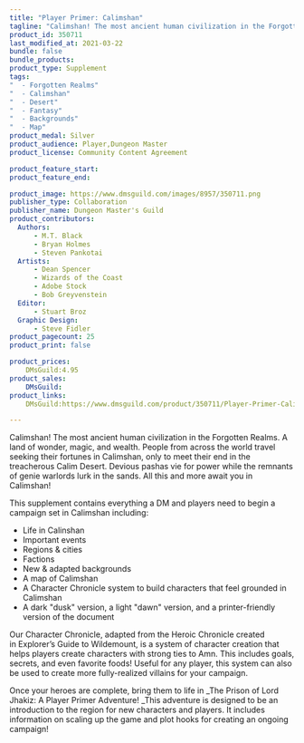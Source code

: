 ```yaml
---
title: "Player Primer: Calimshan"
tagline: "Calimshan! The most ancient human civilization in the Forgotten Realms. A land of wonder, magic, and wealth. People from across the world travel seeking their fortunes in Calimshan, only to meet their end in the treacherous Calim Desert. Devious pashas vie for power while the remnants of genie warlords lurk in the sands. All this and more await you in Calimshan!"
product_id: 350711
last_modified_at: 2021-03-22
bundle: false
bundle_products:
product_type: Supplement
tags:
"  - Forgotten Realms"
"  - Calimshan"
"  - Desert"
"  - Fantasy"
"  - Backgrounds"
"  - Map"
product_medal: Silver
product_audience: Player,Dungeon Master
product_license: Community Content Agreement

product_feature_start: 
product_feature_end: 

product_image: https://www.dmsguild.com/images/8957/350711.png
publisher_type: Collaboration
publisher_name: Dungeon Master's Guild
product_contributors:
  Authors: 
	  - M.T. Black
	  - Bryan Holmes
	  - Steven Pankotai
  Artists: 
	  - Dean Spencer
	  - Wizards of the Coast
	  - Adobe Stock
	  - Bob Greyvenstein
  Editor: 
	  - Stuart Broz
  Graphic Design: 
	  - Steve Fidler
product_pagecount: 25
product_print: false

product_prices:
	DMsGuild:4.95
product_sales:
	DMsGuild:
product_links:
	DMsGuild:https://www.dmsguild.com/product/350711/Player-Primer-Calimshan?affiliate_id=1713687

---
```


Calimshan! The most ancient human civilization in the Forgotten Realms. A land of wonder, magic, and wealth. People from across the world travel seeking their fortunes in Calimshan, only to meet their end in the treacherous Calim Desert. Devious pashas vie for power while the remnants of genie warlords lurk in the sands. All this and more await you in Calimshan!

This supplement contains everything a DM and players need to begin a campaign set in Calimshan including:

*   Life in Calinshan
*   Important events
*   Regions & cities
*   Factions
*   New & adapted backgrounds
*   A map of Calimshan
*   A Character Chronicle system to build characters that feel grounded in Calimshan
*   A dark "dusk" version, a light "dawn" version, and a printer-friendly version of the document

Our Character Chronicle, adapted from the Heroic Chronicle created in Explorer’s Guide to Wildemount, is a system of character creation that helps players create characters with strong ties to Amn. This includes goals, secrets, and even favorite foods! Useful for any player, this system can also be used to create more fully-realized villains for your campaign. 

Once your heroes are complete, bring them to life in _The Prison of Lord Jhakiz: A Player Primer Adventure! _This adventure is designed to be an introduction to the region for new characters and players. It includes information on scaling up the game and plot hooks for creating an ongoing campaign!
